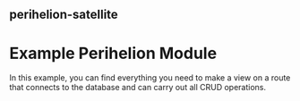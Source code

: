 ## perihelion-satellite
# Example Perihelion Module

In this example, you can find everything you need to make a view on a route that connects to the database and can carry out all CRUD operations. 
